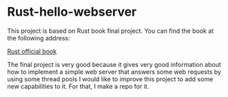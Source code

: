 ﻿# Rust-hello-webserver
This project is based on Rust book final project.
You can find the book at the following address:

<a href="https://doc.rust-lang.org/book/" target="_blank" >Rust official book</a>

The final project is very good because it gives very good information about how to implement a simple web server that answers some web requests by using some thread pools
I would like to improve this project to add some new capabilities to it.
For that, I make a repo for it.








